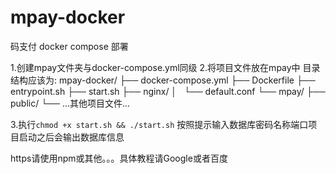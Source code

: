 # mpay-docker
码支付 docker compose 部署

1.创建mpay文件夹与docker-compose.yml同级
2.将项目文件放在mpay中
目录结构应该为:
mpay-docker/
├── docker-compose.yml
├── Dockerfile
├── entrypoint.sh
├── start.sh
├── nginx/
│   └── default.conf
└── mpay/
    ├── public/
    └── ...其他项目文件...

3.执行```chmod +x start.sh && ./start.sh```
按照提示输入数据库密码名称端口项目启动之后会输出数据库信息

https请使用npm或其他。。。具体教程请Google或者百度
